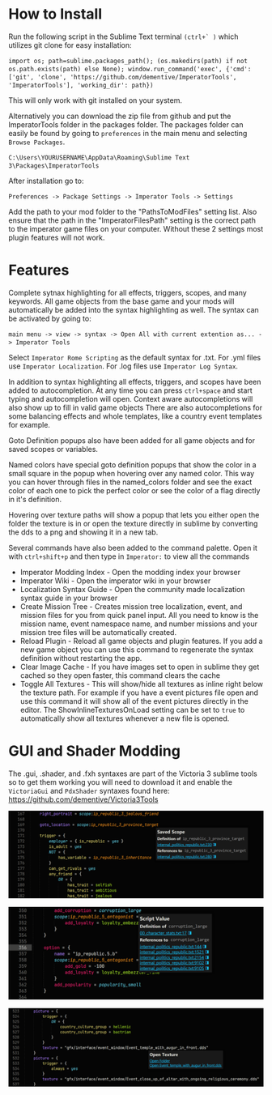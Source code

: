 # How to Install

Run the following script in the Sublime Text terminal ```(ctrl+` )``` which utilizes git clone for easy installation:
```
import os; path=sublime.packages_path(); (os.makedirs(path) if not os.path.exists(path) else None); window.run_command('exec', {'cmd': ['git', 'clone', 'https://github.com/dementive/ImperatorTools', 'ImperatorTools'], 'working_dir': path})
```
This will only work with git installed on your system.

Alternatively you can download the zip file from github and put the ImperatorTools folder in the packages folder.
The packages folder can easily be found by going to ```preferences``` in the main menu and selecting ```Browse Packages```.
```
C:\Users\YOURUSERNAME\AppData\Roaming\Sublime Text 3\Packages\ImperatorTools
```

After installation go to:
```
Preferences -> Package Settings -> Imperator Tools -> Settings
```

Add the path to your mod folder to the "PathsToModFiles" setting list. Also ensure that the path in the "ImperatorFilesPath" setting is the correct path to the imperator game files on your computer. Without these 2 settings most plugin features will not work.

# Features

Complete sytnax highlighting for all effects, triggers, scopes, and many keywords. All game objects from the base game and your mods will automatically be added into the syntax highlighting as well. The syntax can be activated by going to:
```
main menu -> view -> syntax -> Open All with current extention as... -> Imperator Tools
```
Select ```Imperator Rome Scripting``` as the default syntax for .txt. 
For .yml files use ``` Imperator Localization ```.
For .log files use ```Imperator Log Syntax```.

In addition to syntax highlighting all effects, triggers, and scopes have been added to autocompletion. At any time you can press ```ctrl+space``` and start typing and autocompletion will open. Context aware autocompletions will also show up to fill in valid game objects
There are also autocompletions for some balancing effects and whole templates, like a country event templates for example.

Goto Definition popups also have been added for all game objects and for saved scopes or variables.

Named colors have special goto definition popups that show the color in a small square in the popup when hovering over any named color. This way you can hover through files in the named_colors folder and see the exact color of each one to pick the perfect color or see the color of a flag directly in it's definition.

Hovering over texture paths will show a popup that lets you either open the folder the texture is in or open the texture directly in sublime by converting the dds to a png and showing it in a new tab.

Several commands have also been added to the command palette. Open it with `ctrl+shift+p` and then type in `Imperator:` to view all the commands
- Imperator Modding Index - Open the modding index your browser
- Imperator Wiki - Open the imperator wiki in your browser
- Localization Syntax Guide - Open the community made localization syntax guide in your browser
- Create Mission Tree - Creates mission tree localization, event, and mission files for you from quick panel input. All you need to know is the mission name, event namespace name, and number missions and your mission tree files will be automatically created.
- Reload Plugin - Reload all game objects and plugin features. If you add a new game object you can use this command to regenerate the syntax definition without restarting the app.
- Clear Image Cache - If you have images set to open in sublime they get cached so they open faster, this command clears the cache
- Toggle All Textures - This will show/hide all textures as inline right below the texture path. For example if you have a event pictures file open and use this command it will show all of the event pictures directly in the editor. The ShowInlineTexturesOnLoad setting can be set to `true` to automatically show all textures whenever a new file is opened.

# GUI and Shader Modding

The .gui, .shader, and .fxh syntaxes are part of the Victoria 3 sublime tools so to get them working you will need to download it and enable the `VictoriaGui` and `PdxShader` syntaxes found here:
https://github.com/dementive/Victoria3Tools


![Script Screenshot](/assets/image1.png)

![Script Screenshot 2](/assets/image2.png)

![Script Screenshot 3](/assets/image3.png)